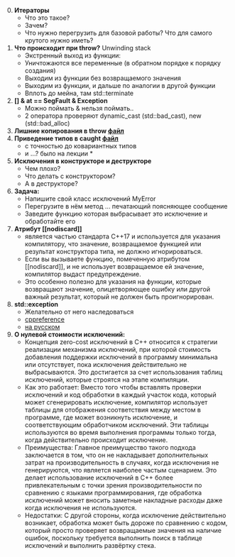 0. **Итераторы**
    - Что это такое?
    - Зачем?
    - Что нужно перегрузить для базовой работы? Что для самого крутого нужно иметь?
1. **Что происходит при throw?**  Unwinding stack
    - Экстренный выход из функции:
    - Уничтожаются все переменные (в обратном порядке к порядку создания)
    - Выходим из функции без возвращаемого значения
    - Выходим из функции, и дальше по аналогии в другой функции
    - Вплоть до мейна, там std::terminate 
2. **[] & at == SegFault & Exception**
    - Можно поймать & нельзя поймать..
    - 2 оператора проверяют dynamic_cast (std::bad_cast), new (std::bad_alloc)
3. **Лишние копирования в throw [файл](exceptions_1.cpp)**
4. **Приведение типов в caught [файл](exceptions_2.cpp)**
    - с точностью до ковариантных типов
    - и ...? было на лекции *
5. **Исключения в конструкторе и деструкторе**
    - Чем плохо?
    - Что делать с конструктором?
    - А в деструкторе?
6. **Задача:**
    - Напишите свой класс исключений MyError
    - Перегрузите в нём метод ... печатающий поясняющее сообщение
    - Заведите функцию которая выбрасывает это исключение и обработайте его
7. **Атрибут [[nodiscard]]**
    - является частью стандарта C++17 и используется для указания компилятору, что значение, возвращаемое функцией или результат конструктора типа, не должно игнорироваться.
    - Если вы вызываете функцию, помеченную атрибутом [[nodiscard]], и не использует возвращаемое ей значение, компилятор выдаст предупреждение.
    - Это особенно полезно для указания на функции, которые возвращают значение, олицетворяющее ошибку или другой важный результат, который не должен быть проигнорирован.
8. **std::exception**
    - Желательно от него наследоваться 
    - [cppreference](https://en.cppreference.com/w/cpp/error/exception)
    - [на русском](https://metanit.com/cpp/tutorial/6.2.php)
9. **О нулевой стоимости исключений:**
    - Концепция zero-cost исключений в C++ относится к стратегии реализации механизма исключений, при которой стоимость добавления поддержки исключений в программу минимальна или отсутствует, пока исключения действительно не выбрасываются. Это достигается за счет использования таблиц исключений, которые строятся на этапе компиляции.
    - Как это работает: Вместо того чтобы вставлять проверки исключений и код обработки в каждый участок кода, который может сгенерировать исключение, компилятор использует таблицы для отображения соответствия между местом в программе, где может возникнуть исключение, и соответствующим обработчиком исключений. Эти таблицы используются во время выполнения программы только тогда, когда действительно происходит исключение.
    - Преимущества: Главное преимущество такого подхода заключается в том, что он не накладывает дополнительных затрат на производительность в случаях, когда исключения не генерируются, что является наиболее частым сценарием. Это делает использование исключений в C++ более привлекательным с точки зрения производительности по сравнению с языками программирования, где обработка исключений может вносить заметные накладные расходы даже когда исключения не используются.
    - Недостатки: С другой стороны, когда исключение действительно возникает, обработка может быть дороже по сравнению с кодом, который просто проверяет возвращаемые значения на наличие ошибок, поскольку требуется выполнить поиск в таблице исключений и выполнить развёртку стека.

